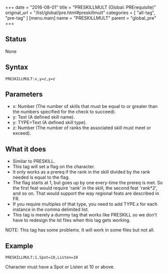 +++
date = "2016-08-01"
title = "PRESKILLMULT (Global: PRErequisite)"
original_url = "/list/global/pre.html#preskillmult"
categories = [ "all-tag", "pre-tag" ]
[menu.main]
    name = "PRESKILLMULT"
    parent = "global_pre"
+++

## Status

None

## Syntax

`PRESKILLMULT:x,y=z,y=z`

## Parameters

-   x: Number (The number of skills that must be equal
    to or greater than the numbers specified for the check to succeed).
-   y: Text (A defined skill name).
-   y: TYPE=Text (A defined skill type).
-   z: Number (The number of ranks the associated skill
    must meet or exceed).



What it does
------------

-   Similar to PRESKILL.
-   This tag will set a flag on the character.
-   It only works as a prereq if the rank in the skill divided by the
    rank needed is equal to the flag.
-   The flag starts at 1, but goes up by one every-time the prereq
    is met. So the first feat would require 'rank' in the skill, the
    second feat 'rank\*2', and so on. That would support the way
    regional feats are described in FR.
-   If you require multiples of that type, you need to add TYPE.x for
    each instance in the comma delimited list.
-   This tag is merely a dummy tag that works like PRESKILL so we don't
    have to redesign the lst files when this tag gets working.

NOTE: This tag has some problems. It will work in some files but not
all.

Example
-------

`PRESKILLMULT:1,Spot=10,Listen=10`

Character must have a Spot or Listen at 10 or above.

